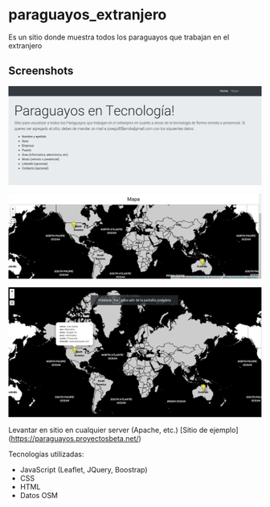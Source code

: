 # paraguayos_extranjero
Es un sitio donde muestra todos los paraguayos que trabajan en el extranjero

## Screenshots

![Screenshot](screenshots/paraguayan_info.png)

![Screenshot](screenshots/map.png)

![Screenshot](screenshots/fullscreen_map.png)

Levantar en sitio en cualquier server (Apache, etc.)
[Sitio de ejemplo] (https://paraguayos.proyectosbeta.net/)

Tecnologías utilizadas:
- JavaScript (Leaflet, JQuery, Boostrap)
- CSS
- HTML
- Datos OSM
